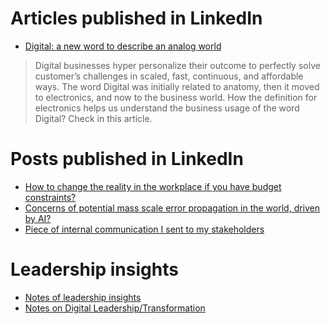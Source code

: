 # Articles published in LinkedIn
* [Digital: a new word to describe an analog world](https://www.linkedin.com/pulse/digital-new-word-describe-analog-world-lauro-valente)
> Digital businesses hyper personalize their outcome to perfectly solve customer’s challenges in scaled, fast, continuous, and affordable ways.
> The word Digital was initially related to anatomy, then it moved to electronics, and now to the business world. How the definition for electronics helps us understand the business usage of the word Digital? Check in this article.

# Posts published in LinkedIn
* [How to change the reality in the workplace if you have budget constraints?](https://www.linkedin.com/feed/update/urn:li:activity:6518565457266561025/)
* [Concerns of potential mass scale error propagation in the world, driven by AI?](https://www.linkedin.com/feed/update/urn:li:activity:6558410136287789056/)
* [Piece of internal communication I sent to my stakeholders](https://www.linkedin.com/feed/update/urn:li:activity:6546462618046001152/)

# Leadership insights
* [Notes of leadership insights](https://github.com/laurovalente/bookmarks#leadership)
* [Notes on Digital Leadership/Transformation](https://github.com/laurovalente/bookmarks#digital-transformation)
